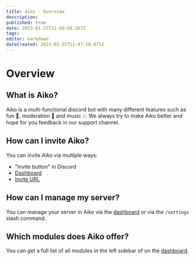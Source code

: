 ```yaml
---
title: Aiko - Overview
description: 
published: true
date: 2023-01-25T11:48:58.267Z
tags: 
editor: markdown
dateCreated: 2023-01-25T11:47:50.071Z
---
```


# Overview
## What is Aiko?
Aiko is a multi-functional discord bot with many different features such as fun 🎉, moderation 🔨 and music 🎶. We always try to make Aiko better and hope for you feedback in our support channel.

## How can I invite Aiko?
You can invite Aiko via multiple ways:
- "Invite button" in Discord
- [Dashboard](https://aikobot.ga/dashboard)
- [Invite URL](https://aikobot.ga/invite)

## How can I manage my server?
You can manage your server in Aiko via the [dashboard](https://aikobot.ga/dashboard) or via the `/settings` slash command.

## Which modules does Aiko offer?
You can get a full list of all modules in the left sidebar of on the [dashboard](https://aikobot.ga/dashboard).